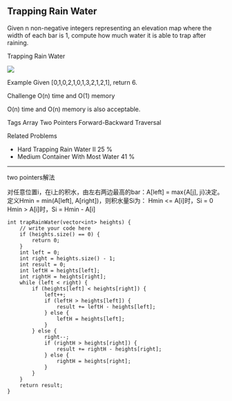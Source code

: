 ## Trapping Rain Water  ##

Given n non-negative integers representing an elevation map where the width of each bar is 1, compute how much water it is able to trap after raining.

Trapping Rain Water

![](https://lintcode-media.s3.amazonaws.com/problem/rainwatertrap.png)

Example
Given [0,1,0,2,1,0,1,3,2,1,2,1], return 6.

Challenge 
O(n) time and O(1) memory

O(n) time and O(n) memory is also acceptable.

Tags 
Array Two Pointers Forward-Backward Traversal

Related Problems 

- Hard Trapping Rain Water II 25 %
- Medium Container With Most Water 41 %

----------
two pointers解法

对任意位置i，在i上的积水，由左右两边最高的bar：A[left] = max{A[j], ji}决定。定义Hmin = min(A[left], A[right])，则积水量Si为：
Hmin <= A[i]时，Si = 0
Hmin > A[i]时，Si = Hmin - A[i]

    int trapRainWater(vector<int> heights) {
        // write your code here
        if (heights.size() == 0) {
            return 0;
        }
        int left = 0;
        int right = heights.size() - 1;
        int result = 0;
        int leftH = heights[left];
        int rightH = heights[right];
        while (left < right) {
            if (heights[left] < heights[right]) {
                left++;
                if (leftH > heights[left]) {
                    result += leftH - heights[left];
                } else {
                    leftH = heights[left];
                }
            } else {
                right--;
                if (rightH > heights[right]) {
                    result += rightH - heights[right];
                } else {
                    rightH = heights[right];
                }
            }
        }
        return result;
    }